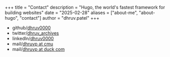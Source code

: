 +++
title = "Contact"
description = "Hugo, the world's fastest framework for building websites"
date = "2025-02-28"
aliases = ["about-me", "about-hugo", "contact"]
author = "dhruv.patel"
+++

- github/[dhruv0000](https://github.com/dhruv0000)
- twitter/[dhruv_archives](https://x.com/Dhruv_Archives)
- linkedIn/[dhruv0000](https://linkedin.com/in/dhruv0000)
- mail/[dhruvp at cmu](mailto:dhruvp@cmu.edu)
- mail/[dhruvp at duck com](mailto:dhruvp@duck.com)
